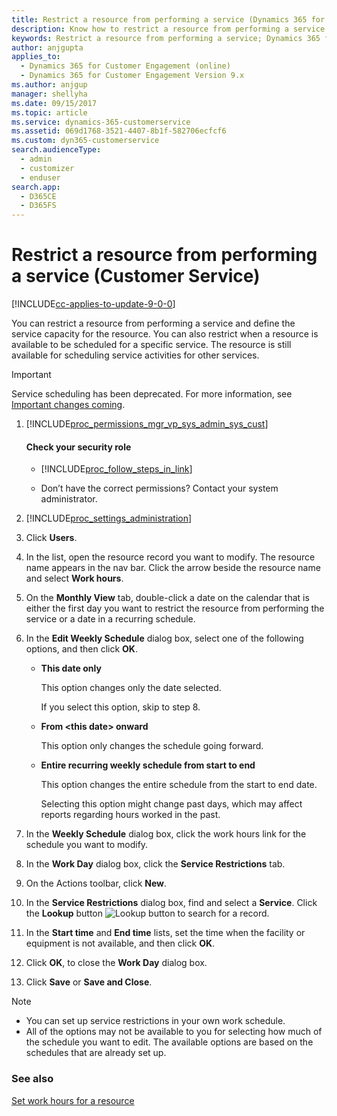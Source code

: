 ```yaml
---
title: Restrict a resource from performing a service (Dynamics 365 for Customer Engagement for Customer Service) | MicrosoftDocs
description: Know how to restrict a resource from performing a service in Dynamics 365 for Customer Engagement for Customer Service
keywords: Restrict a resource from performing a service; Dynamics 365 for Customer Engagement; Customer Service
author: anjgupta
applies_to: 
  - Dynamics 365 for Customer Engagement (online)
  - Dynamics 365 for Customer Engagement Version 9.x
ms.author: anjgup
manager: shellyha
ms.date: 09/15/2017
ms.topic: article
ms.service: dynamics-365-customerservice
ms.assetid: 069d1768-3521-4407-8b1f-582706ecfcf6
ms.custom: dyn365-customerservice
search.audienceType: 
  - admin
  - customizer
  - enduser
search.app: 
  - D365CE
  - D365FS
---
```


# Restrict a resource from performing a service (Customer Service)

[!INCLUDE[cc-applies-to-update-9-0-0](../includes/cc_applies_to_update_9_0_0.md)]

You can restrict a resource from performing a service and define the service capacity for the resource. You can also restrict when a resource is available to be scheduled for a specific service. The resource is still available for scheduling service activities for other services.

> [!IMPORTANT]
> Service scheduling has been deprecated. For more information, see [Important changes coming](https://docs.microsoft.com/dynamics365/get-started/whats-new/customer-engagement/important-changes-coming).
  
1. [!INCLUDE[proc_permissions_mgr_vp_sys_admin_sys_cust](../includes/proc-permissions-mgr-vp-sys-admin-sys-cust.md)]  
  
    #### Check your security role  
  
   - [!INCLUDE[proc_follow_steps_in_link](../includes/proc-follow-steps-in-link.md)]  
  
   - Don’t have the correct permissions? Contact your system administrator.  
  
2. [!INCLUDE[proc_settings_administration](../includes/proc-settings-administration.md)]  
  
3. Click **Users**.  
  
4. In the list, open the resource record you want to modify. The resource name appears in the nav bar. Click the arrow beside the resource name and select **Work hours**.
      
5. On the **Monthly View** tab, double-click a date on the calendar that is either the first day you want to restrict the resource from performing the service or a date in a recurring schedule.  
  
6. In the **Edit Weekly Schedule** dialog box, select one of the following options, and then click **OK**.  
  
    - **This date only**  
  
         This option changes only the date selected.  
  
         If you select this option, skip to step 8.  
  
    - **From \<this date> onward**  
  
         This option only changes the schedule going forward.  
  
    - **Entire recurring weekly schedule from start to end**  
  
         This option changes the entire schedule from the start to end date.  
  
         Selecting this option might change past days, which may affect reports regarding hours worked in the past.  
  
7. In the **Weekly Schedule** dialog box, click the work hours link for the schedule you want to modify.  
  
8. In the **Work Day** dialog box, click the **Service Restrictions** tab.  
  
9. On the Actions toolbar, click **New**.  
  
10. In the **Service Restrictions** dialog box, find and select a **Service**. Click the **Lookup** button ![Lookup button](../customer-service/media/crm-ua-lookup-v4.gif "Lookup button") to search for a record.  
  
11. In the **Start time** and **End time** lists, set the time when the facility or equipment is not available, and then click **OK**.  
  
12. Click **OK**, to close the **Work Day** dialog box.  
  
13. Click **Save** or **Save and Close**.  
  
> [!NOTE]
> - You can set up service restrictions in your own work schedule.  
> - All of the options may not be available to you for selecting how much of the schedule you want to edit. The available options are based on the schedules that are already set up.  
  
### See also  
 [Set work hours for a resource](../field-service/set-work-hours-resource.md)
